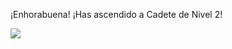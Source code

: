 ¡Enhorabuena! ¡Has ascendido a Cadete de Nivel 2!

![](https://github.com/Obijuan/digital-electronics-with-open-FPGAs-tutorial/raw/master/rangos/png/04-cadete-N2.png)
